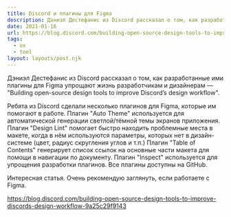 ```yaml
---
title: Discord и плагины для Figma
description: Дэниэл Дестефанис из Discord рассказал о том, как разработанные ими плагины для Figma упрощают жизнь разработчикам и дизайнерам
date: 2021-01-16
url: https://blog.discord.com/building-open-source-design-tools-to-improve-discords-design-workflow-9a25c29f9143
tags:
  - ux
  - tool
layout: layouts/post.njk
---
```

Дэниэл Дестефанис из Discord рассказал о том, как разработанные ими плагины для Figma упрощают жизнь разработчикам и дизайнерам — "Building open-source design tools to improve Discord’s design workflow".

Ребята из Discord сделали несколько плагинов для Figma, которые им помогают в работе. Плагин "Auto Theme" используется для автоматической генерации светлой/тёмной темы экранов приложения. Плагин "Design Lint" помогает быстро находить проблемные места в макете, когда в нём используются параметры, которых нет в дизайн-системе (цвет, радиус скругления углов и т.п.) Плагин "Table of Contents" генерирует список ссылок на основные части макета для помощи в навигации по документу. Плагин "Inspect" используется для упрощения разработки плагинов. Все плагины доступны на GitHub.

Интересная статья. Очень рекомендую заглянуть, если работаете с Figma.

https://blog.discord.com/building-open-source-design-tools-to-improve-discords-design-workflow-9a25c29f9143
